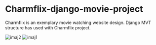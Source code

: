# Charmflix-django-movie-project
Charmflix is an exemplary movie watching website design. Django MVT structure has used with Charmflix project.


![imaj2](https://user-images.githubusercontent.com/44267558/206904493-37d7b6be-adbe-4576-9d6c-36ddd0e9a839.png)
![imaj1](https://user-images.githubusercontent.com/44267558/206904496-d6da93ed-74e8-4d70-960a-d9dcb19422b6.png)
